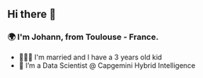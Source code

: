 ## Hi there 👋

### 🌍 I'm Johann, from Toulouse - France. 
* 👨‍👩‍👦 I'm married and I have a 3 years old kid
* 🔭 I’m a Data Scientist @ Capgemini Hybrid Intelligence 




<!--
**Joydata/Joydata** is a ✨ _special_ ✨ repository because its `README.md` (this file) appears on your GitHub profile.

Here are some ideas to get you started:


- 👯 I’m looking to collaborate on ...
- 🤔 I’m looking for help with ...
- 💬 Ask me about ...
- 📫 How to reach me: ...
- 😄 Pronouns: ...
- ⚡ Fun fact: ...
-->
